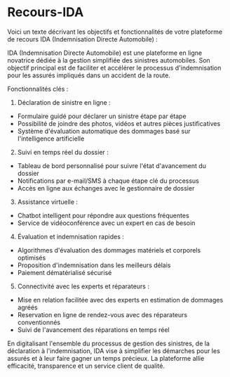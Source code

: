 # Recours-IDA
Voici un texte décrivant les objectifs et fonctionnalités de votre plateforme de recours IDA (Indemnisation Directe Automobile) :

IDA (Indemnisation Directe Automobile) est une plateforme en ligne novatrice dédiée à la gestion simplifiée des sinistres automobiles. Son objectif principal est de faciliter et accélérer le processus d'indemnisation pour les assurés impliqués dans un accident de la route.

Fonctionnalités clés :

1. Déclaration de sinistre en ligne :
- Formulaire guidé pour déclarer un sinistre étape par étape
- Possibilité de joindre des photos, vidéos et autres pièces justificatives
- Système d'évaluation automatique des dommages basé sur l'intelligence artificielle

2. Suivi en temps réel du dossier :
- Tableau de bord personnalisé pour suivre l'état d'avancement du dossier
- Notifications par e-mail/SMS à chaque étape clé du processus
- Accès en ligne aux échanges avec le gestionnaire de dossier

3. Assistance virtuelle :
- Chatbot intelligent pour répondre aux questions fréquentes
- Service de vidéoconférence avec un expert en cas de besoin

4. Évaluation et indemnisation rapides :
- Algorithmes d'évaluation des dommages matériels et corporels optimisés
- Proposition d'indemnisation dans les meilleurs délais
- Paiement dématérialisé sécurisé

5. Connectivité avec les experts et réparateurs :
- Mise en relation facilitée avec des experts en estimation de dommages agréés
- Reservation en ligne de rendez-vous avec des réparateurs conventionnés
- Suivi de l'avancement des réparations en temps réel

En digitalisant l'ensemble du processus de gestion des sinistres, de la déclaration à l'indemnisation, IDA vise à simplifier les démarches pour les assurés et à leur faire gagner un temps précieux. La plateforme allie efficacité, transparence et un service client de qualité.
